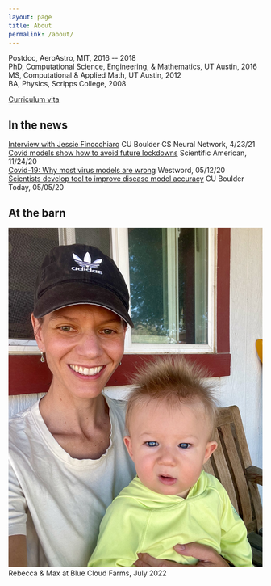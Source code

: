 ```yaml
---
layout: page
title: About
permalink: /about/
---
```


Postdoc, AeroAstro, MIT, 2016 -- 2018  
PhD, Computational Science, Engineering, & Mathematics, UT Austin, 2016  
MS, Computational & Applied Math, UT Austin, 2012  
BA, Physics, Scripps College, 2008  

[Curriculum vita](vita.pdf) 

## In the news
[Interview with Jessie Finocchiaro](http://bouldercsgrads.org/neural-network/rebecca_morrison_nn.pdf) CU Boulder CS Neural Network, 4/23/21  
[Covid models show how to avoid future lockdowns](https://www.scientificamerican.com/article/covid-models-show-how-to-avoid-future-lockdowns/) Scientific American, 11/24/20  
[Covid-19: Why most virus models are wrong](https://www.westword.com/news/covid-19-most-virus-models-are-wrong-colorado-expert-says-11709422) Westword, 05/12/20  
[Scientists develop tool to improve disease model accuracy](https://www.colorado.edu/today/2020/05/05/scientists-develop-tool-improve-disease-model-accuracy) CU Boulder Today, 05/05/20  

## At the barn
![Rebecca & Max at Blue Cloud Farms, July 2022](R-and-M-barn.jpeg)
Rebecca & Max at Blue Cloud Farms, July 2022
